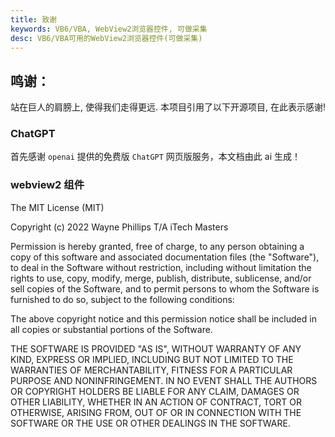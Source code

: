 ```yaml
---
title: 致谢
keywords: VB6/VBA, WebView2浏览器控件, 可做采集
desc: VB6/VBA可用的WebView2浏览器控件(可做采集)
---
```


## 鸣谢：
站在巨人的肩膀上, 使得我们走得更远. 本项目引用了以下开源项目, 在此表示感谢!

### ChatGPT
首先感谢 `openai` 提供的免费版 `ChatGPT` 网页版服务，本文档由此 ai 生成！

### webview2 组件
The MIT License (MIT)

Copyright (c) 2022 Wayne Phillips T/A iTech Masters

Permission is hereby granted, free of charge, to any person obtaining a copy
of this software and associated documentation files (the "Software"), to deal
in the Software without restriction, including without limitation the rights
to use, copy, modify, merge, publish, distribute, sublicense, and/or sell
copies of the Software, and to permit persons to whom the Software is
furnished to do so, subject to the following conditions:

The above copyright notice and this permission notice shall be included in all
copies or substantial portions of the Software.

THE SOFTWARE IS PROVIDED "AS IS", WITHOUT WARRANTY OF ANY KIND, EXPRESS OR
IMPLIED, INCLUDING BUT NOT LIMITED TO THE WARRANTIES OF MERCHANTABILITY,
FITNESS FOR A PARTICULAR PURPOSE AND NONINFRINGEMENT. IN NO EVENT SHALL THE
AUTHORS OR COPYRIGHT HOLDERS BE LIABLE FOR ANY CLAIM, DAMAGES OR OTHER
LIABILITY, WHETHER IN AN ACTION OF CONTRACT, TORT OR OTHERWISE, ARISING FROM,
OUT OF OR IN CONNECTION WITH THE SOFTWARE OR THE USE OR OTHER DEALINGS IN THE
SOFTWARE.